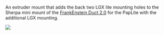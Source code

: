 An extruder mount that adds the back two LGX lite mounting holes to the Sherpa mini mount of the [FrankEnstein Duct 2.0](https://github.com/kevinakasam/FrankEnstein-Duct/tree/main/Frank2.0_Beta) for the PapLite with the additional LGX mounting.

<img src="/Images/Fusion360_sW6DsVCjA3.png"/>
